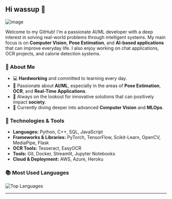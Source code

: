 ## Hi wassup 👋
![image](https://github.com/user-attachments/assets/ca5dcd26-3c04-4f78-9b82-3794f0cc4c80)



Welcome to my GitHub! I'm a passionate AI/ML developer with a deep interest in solving real-world problems through intelligent systems. My main focus is on **Computer Vision**, **Pose Estimation**, and **AI-based applications** that can improve everyday life. I also enjoy working on chat applications, OCR projects, and calorie detection systems.

### 🚀 About Me
- 💻 **Hardworking** and committed to learning every day.
- 🤖 Passionate about **AI/ML**, especially in the areas of **Pose Estimation**, **OCR**, and **Real-Time Applications**.
- 🔧 Always on the lookout for innovative solutions that can positively impact **society**.
- 🌱 Currently diving deeper into advanced **Computer Vision** and **MLOps**.

### 🔧 Technologies & Tools
- **Languages:** Python, C++, SQL, JavaScript
- **Frameworks & Libraries:** PyTorch, TensorFlow, Scikit-Learn, OpenCV, MediaPipe, Flask
- **OCR Tools:** Tesseract, EasyOCR
- **Tools:** Git, Docker, Streamlit, Jupyter Notebooks
- **Cloud & Deployment:** AWS, Azure, Heroku



### 📚 Most Used Languages
![Top Languages](https://github-readme-stats.vercel.app/api/top-langs/?username=kbhumik27&layout=compact&theme=radical)

---
